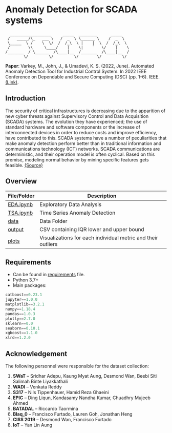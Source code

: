 # Anomaly Detection for SCADA systems

```
  __________________     _____  ________      _____   
 /   _____/\_   ___ \   /  _  \ \______ \    /  _  \  
 \_____  \ /    \  \/  /  /_\  \ |    |  \  /  /_\  \ 
 /        \\     \____/    |    \|    `   \/    |    \
/_______  / \______  /\____|__  /_______  /\____|__  /
        \/         \/         \/        \/         \/ 
```

**Paper**: Varkey, M., John, J., & Umadevi, K. S. (2022, June). Automated Anomaly Detection Tool for Industrial Control System. In 2022 IEEE Conference on Dependable and Secure Computing (DSC) (pp. 1-6). IEEE. [(Link)](https://ieeexplore.ieee.org/abstract/document/9888891).

## Introduction

The security of critical infrastructures is decreasing due to the
apparition of new cyber threats against Supervisory Control and Data Acquisition
(SCADA) systems. The evolution they have experienced; the use of standard
hardware and software components or the increase of interconnected devices in
order to reduce costs and improve efficiency, have contributed to this. SCADA systems have a number of peculiarities that
make anomaly detection perform better than in traditional information and
communications technology (ICT) networks. SCADA communications are
deterministic, and their operation model is often cyclical. Based on this premise,
modeling normal behavior by mining specific features gets feasible. [(Source)](https://link.springer.com/chapter/10.1007/978-3-642-19644-7_38#citeas)

## Overview

| File/Folder                    | Description                                                  |
| ------------------------------ | ------------------------------------------------------------ |
| [EDA.ipynb](/EDA.ipynb)        | Exploratory Data Analysis                                    |
| [TSA.ipynb](/TSA.ipynb)        | Time Series Anomaly Detection                                |
| [data](/data)                  | Data Folder                                                  |
| [output](/output/iqr_test.csv) | CSV containing IQR lower and upper bound                     |
| [plots](/plots)                | Visualizations for each individual metric and their outliers |

## Requirements

* Can be found in [requirements](/requirements.txt) file.
* Python 3.7+
* Main packages:

```python
catboost==0.23.1
jupyter==1.0.0
matplotlib==3.2.1
numpy==1.18.4
pandas==1.0.3
plotly==2.7.0
sklearn==0.0
seaborn==0.10.1
xgboost==1.1.0
xlrd==1.2.0
```

## Acknowledgement

The following personnel were responsible for the dataset collection:

1. **SWaT** – Sridhar Adepu, Kaung Myat Aung, Desmond Wan, Beebi Siti Salimah Binte Liyakkathali 
2. **WADI** – Venkata Reddy
3. **S317** – Nils Tippenhauer, Hamid Reza Ghaeini
4. **EPIC** – Ding Liqun, Kandasamy Nandha Kumar, Chuadhry Mujeeb Ahmed
5. **BATADAL** – Riccardo Taormina
6. **Blaq_0** – Francisco Furtado, Lauren Goh, Jonathan Heng
7. **CISS 2019** – Desmond Wan, Francisco Furtado
8. **IoT** – Yan Lin Aung
